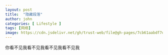 ```yaml
---
layout: post
title:  "隐藏段落"
author: john
categories: [ Lifestyle ]
tags: [网络]
image: https://cdn.jsdelivr.net/gh/trust-web/file@gh-pages/7cb61aabdf7d5f5b48a668bfc87c6403.jpg
---
```

<span class="spoiler">你看不见我看不见我看不见我看不见我</span>

